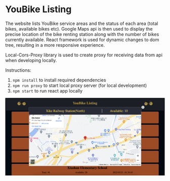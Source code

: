 # YouBike Listing

The website lists YouBike service areas and the status of each area (total bikes, available bikes etc). Google Maps api is then used to display the precise location of the bike renting station along with the number of bikes currently available. React framework is used for dynamic changes to dom tree, resulting in a more responsive experience.

Local-Cors-Proxy library is used to create proxy for receiving data from api when developing locally.

Instructions:

1. ```npm install``` to install required dependencies
2. ```npm run proxy``` to start local proxy server (for local development)
3. ```npm start``` to run react app locally

<img src="src/demo.png" alt="Demo Image" title="Demo">
